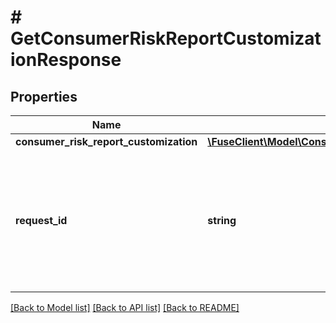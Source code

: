 # # GetConsumerRiskReportCustomizationResponse

## Properties

Name | Type | Description | Notes
------------ | ------------- | ------------- | -------------
**consumer_risk_report_customization** | [**\FuseClient\Model\ConsumerRiskReportCustomization**](ConsumerRiskReportCustomization.md) |  |
**request_id** | **string** | An identifier that is exclusive to the request and can serve as a means for investigating and resolving issues. |

[[Back to Model list]](../../README.md#models) [[Back to API list]](../../README.md#endpoints) [[Back to README]](../../README.md)
